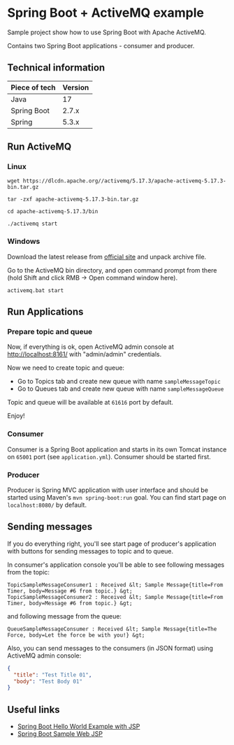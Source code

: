 Spring Boot + ActiveMQ example
=

Sample project show how to use Spring Boot with Apache ActiveMQ.

Contains two Spring Boot applications - consumer and producer.

## Technical information

| Piece of tech | Version |
|---------------|---------|
| Java          | 17      |
| Spring Boot   | 2.7.x   |
| Spring        | 5.3.x   |

## Run ActiveMQ

### Linux

```shell
wget https://dlcdn.apache.org//activemq/5.17.3/apache-activemq-5.17.3-bin.tar.gz
```

```shell
tar -zxf apache-activemq-5.17.3-bin.tar.gz
```

```shell
cd apache-activemq-5.17.3/bin
```

```shell
./activemq start
```

### Windows

Download the latest release from [official site](https://activemq.apache.org/components/classic/download/) and unpack archive file.

Go to the ActiveMQ bin directory, and open command prompt from there (hold Shift and click RMB -> Open command window here).

```
activemq.bat start
```

## Run Applications

### Prepare topic and queue

Now, if everything is ok, open ActiveMQ admin console at [http://localhost:8161/](http://localhost:8161/) with "admin/admin" credentials.

Now we need to create topic and queue:
* Go to Topics tab and create new queue with name `sampleMessageTopic`
* Go to Queues tab and create new queue with name `sampleMessageQueue`

Topic and queue will be available at `61616` port by default.

Enjoy!

### Consumer

Consumer is a Spring Boot application and starts in its own Tomcat instance on `65001` port (see `application.yml`).
Consumer should be started first.

### Producer

Producer is Spring MVC application with user interface and should be started using Maven's `mvn spring-boot:run` goal.
You can find start page on `localhost:8080/` by default.

## Sending messages

If you do everything right, you'll see start page of producer's application with buttons for sending messages to topic and to queue.

In consumer's application console you'll be able to see following messages from the topic:

```
TopicSampleMessageConsumer1 : Received &lt; Sample Message{title=From Timer, body=Message #6 from topic.} &gt;
TopicSampleMessageConsumer2 : Received &lt; Sample Message{title=From Timer, body=Message #6 from topic.} &gt;
```

and following message from the queue:

```
QueueSampleMessageConsumer : Received &lt; Sample Message{title=The Force, body=Let the force be with you!} &gt;
```

Also, you can send messages to the consumers (in JSON format) using ActiveMQ admin console:

```json
{
  "title": "Test Title 01",
  "body": "Test Body 01"
}
```

## Useful links

* [Spring Boot Hello World Example with JSP](https://github.com/hellokoding/springboot-jsp)
* [Spring Boot Sample Web JSP](https://github.com/spring-projects/spring-boot/tree/master/spring-boot-samples/spring-boot-sample-web-jsp)
